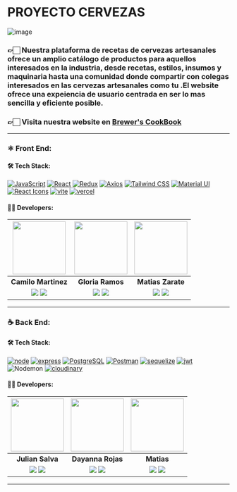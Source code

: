 # PROYECTO CERVEZAS
![image](https://github.com/No-Country/c15-09-t-node-react/assets/106632070/b57e3501-2156-4c31-bd7c-fc282d53781c)

<h3>👉🏻 Nuestra plataforma de recetas de cervezas artesanales ofrece un amplio catálogo de productos para aquellos interesados en la industria, desde recetas, estilos, insumos y maquinaria hasta una comunidad donde compartir con colegas interesados en las cervezas artesanales como tu .El website ofrece una expeiencia de usuario centrada en ser lo mas sencilla y eficiente posible.</h3>
<h3>👉🏻 <b>Visita nuestra website en <a href="https://c15-09-t-node-react.vercel.app/app">Brewer's CookBook</a></b></h3>
<hr/>

### ⚛️ Front End:

#### 🛠️ Tech Stack:

[![JavaScript](https://img.shields.io/badge/JavaScript-%23F7DF1E.svg?&style=for-the-badge&logo=javascript&logoColor=black)](https://developer.mozilla.org/en-US/docs/Web/JavaScript)
[![React](https://img.shields.io/badge/React-%2361DAFB.svg?&style=for-the-badge&logo=react&logoColor=white)](https://reactjs.org/)
[![Redux](https://img.shields.io/badge/Redux-%23764ABC.svg?&style=for-the-badge&logo=redux&logoColor=white)](https://redux.js.org/)
[![Axios](https://img.shields.io/badge/Axios-%230079FF.svg?&style=for-the-badge&logo=axios&logoColor=white)](https://axios-http.com/)
[![Tailwind CSS](https://img.shields.io/badge/Tailwind%20CSS-%231a202c.svg?&style=for-the-badge&logo=tailwind-css&logoColor=38b2ac)](https://tailwindcss.com/)
[![Material UI](https://img.shields.io/badge/Material%20UI-%230081CB.svg?&style=for-the-badge&logo=material-ui&logoColor=white)](https://material-ui.com/)
[![React Icons](https://img.shields.io/badge/React%20Icons-%2361DAFB.svg?&style=for-the-badge&logo=react&logoColor=white)](https://react-icons.github.io/react-icons/) 
[![vite](https://img.shields.io/badge/Vite-B73BFE?style=for-the-badge&logo=vite&logoColor=FFD62E)](https://vitejs.dev/) 
[![vercel](https://img.shields.io/badge/Vercel-000000?style=for-the-badge&logo=vercel&logoColor=white)](https://vercel.com/) 


#### 🧑‍💻 Developers:


| <img src="https://avatars.githubusercontent.com/u/106632070?v=4" width=120>| <img src="https://media.licdn.com/dms/image/D4D35AQHBvfRZDjkpVQ/profile-framedphoto-shrink_800_800/0/1694440112863?e=1704916800&v=beta&t=ZGelBxSFE-3kaMkz1Q0aHiHTaDKvTI8FBBq8NIC-fkY" width=120>| <img src="https://media.licdn.com/dms/image/D4D03AQGbUU1Luza9Rg/profile-displayphoto-shrink_200_200/0/1680198426740?e=1708560000&v=beta&t=6O_Pl8iElwrzwZJhEx7GCHUPoDdxCFG-m1stB_ZSrdo" width=120>|
|:-:|:-:|:-:|
| **Camilo Martinez**| **Gloria Ramos**| **Matias Zarate**|
| <a href="https://github.com/CamiloProg"><img src="https://img.shields.io/badge/github-%23121011.svg?&style=for-the-badge&logo=github&logoColor=white"/></a> <a href="https://www.linkedin.com/in/camilomartinez01/"><img src="https://img.shields.io/badge/linkedin%20-%230077B5.svg?&style=for-the-badge&logo=linkedin&logoColor=white"/></a> | <a href="https://github.com/GloriaRamosM"><img src="https://img.shields.io/badge/github-%23121011.svg?&style=for-the-badge&logo=github&logoColor=white"/></a> <a href="https://www.linkedin.com/in/gloria-ramos-bb22a6140/"><img src="https://img.shields.io/badge/linkedin%20-%230077B5.svg?&style=for-the-badge&logo=linkedin&logoColor=white"/></a> | <a href="https://github.com/redmor1"><img src="https://img.shields.io/badge/github-%23121011.svg?&style=for-the-badge&logo=github&logoColor=white"/></a> <a href="https://www.linkedin.com/in/matias-zarate-developer/"><img src="https://img.shields.io/badge/linkedin%20-%230077B5.svg?&style=for-the-badge&logo=linkedin&logoColor=white"/></a> |
<hr/>

### ☕ Back End:

#### 🛠️ Tech Stack:

[![node](https://img.shields.io/badge/Node%20js-339933?style=for-the-badge&logo=nodedotjs&logoColor=white)](https://nodejs.org/en)
[![express](https://img.shields.io/badge/Express%20js-000000?style=for-the-badge&logo=express&logoColor=white)](https://expressjs.com/)
[![PostgreSQL](https://img.shields.io/badge/PostgreSQL-%23336791.svg?&style=for-the-badge&logo=postgresql&logoColor=white)](https://www.postgresql.org/)
[![Postman](https://img.shields.io/badge/Postman-%23FF6C37.svg?&style=for-the-badge&logo=postman&logoColor=white)](https://www.postman.com/)
[![sequelize](https://img.shields.io/badge/Sequelize-52B0E7?style=for-the-badge&logo=Sequelize&logoColor=white)](https://sequelize.org/)
[![jwt](https://img.shields.io/badge/JWT-000000?style=for-the-badge&logo=JSON%20web%20tokens&logoColor=white)](https://jwt.io/)
![Nodemon](https://img.shields.io/badge/NODEMON-%23323330.svg?style=for-the-badge&logo=nodemon&logoColor=%BBDEAD)
[![cloudinary](https://imgs.search.brave.com/D2tdPzaun2ZOrKgVPcwtFyDwBHuSm12CQ6dDoWex3ps/rs:fit:860:0:0/g:ce/aHR0cHM6Ly91cGxv/YWQud2lraW1lZGlh/Lm9yZy93aWtpcGVk/aWEvY29tbW9ucy9i/L2IyL0Nsb3VkaW5h/cnlfbG9nby5zdmc.svg)](https://cloudinary.com/)

#### 🧑‍💻 Developers:

| <img src="https://avatars.githubusercontent.com/u/97143743?v=4" width=120>|  <img src="https://media.licdn.com/dms/image/D4E03AQHVP676U6fzjA/profile-displayphoto-shrink_200_200/0/1681098766600?e=1707955200&v=beta&t=MijSq4WzqCSNcCZWOhjq7WRbYQVG6Yy1v2gj2heB220" width=120>|<img src="https://camo.githubusercontent.com/372c8fcdf5affff8aba343d21239dcf0619dc28dfece0b23d56045fd6a780d8d/68747470733a2f2f692e706f7374696d672e63632f434c774634336b382f796f2d636861642e6a7067" width=120>|
|:-:|:-:|:-:|
| **Julian Salva**| **Dayanna Rojas**| **Matias**|
| <a href="https://github.com/Jsalvar124"><img src="https://img.shields.io/badge/github-%23121011.svg?&style=for-the-badge&logo=github&logoColor=white"/></a> <a href="https://www.linkedin.com/in/julian-salva/"><img src="https://img.shields.io/badge/linkedin%20-%230077B5.svg?&style=for-the-badge&logo=linkedin&logoColor=white"/></a> | <a href="https://github.com/DayannaRojas123"><img src="https://img.shields.io/badge/github-%23121011.svg?&style=for-the-badge&logo=github&logoColor=white"/></a> <a href="https://www.linkedin.com/in/dayannavalentinarojasrey"><img src="https://img.shields.io/badge/linkedin%20-%230077B5.svg?&style=for-the-badge&logo=linkedin&logoColor=white"/></a> |  <a href="https://github.com/ProfeCandy"><img src="https://img.shields.io/badge/github-%23121011.svg?&style=for-the-badge&logo=github&logoColor=white"/></a> <a href="https://www.linkedin.com/in/matias-quintana-ballesteros"><img src="https://img.shields.io/badge/linkedin%20-%230077B5.svg?&style=for-the-badge&logo=linkedin&logoColor=white"/></a>
<hr/>

